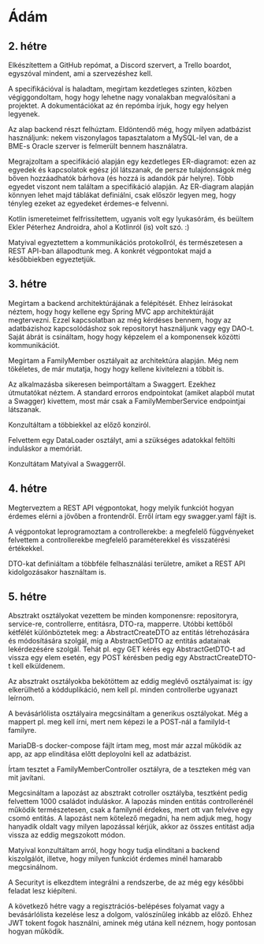 # Ádám
## 2. hétre
Elkészítettem a GitHub repómat, a Discord szervert, a Trello boardot, egyszóval mindent, ami a szervezéshez kell.

A specifikációval is haladtam, megírtam kezdetleges szinten, közben végiggondoltam, hogy hogy lehetne nagy vonalakban megvalósítani a projektet. A dokumentációkat az én repómba írjuk, hogy egy helyen legyenek.

Az alap backend részt felhúztam. Eldöntendő még, hogy milyen adatbázist használjunk: nekem viszonylagos tapasztalatom a MySQL-lel van, de a BME-s Oracle szerver is felmerült bennem használatra.

Megrajzoltam a specifikáció alapján egy kezdetleges ER-diagramot: ezen az egyedek és kapcsolatok egész jól látszanak, de persze tulajdonságok még bőven hozzáadhatók bárhova (és hozzá is adandók pár helyre). Több egyedet viszont nem találtam a specifikáció alapján. Az ER-diagram alapján könnyen lehet majd táblákat definiálni, csak először legyen meg, hogy tényleg ezeket az egyedeket érdemes-e felvenni.

Kotlin ismereteimet felfrissítettem, ugyanis volt egy lyukasórám, és beültem Ekler Péterhez Androidra, ahol a Kotlinról (is) volt szó. :)

Matyival egyeztettem a kommunikációs protokollról, és természetesen a REST API-ban állapodtunk meg. A konkrét végpontokat majd a későbbiekben egyeztetjük.

## 3. hétre
Megírtam a backend architektúrájának a felépítését. Ehhez leírásokat néztem, hogy hogy kellene egy Spring MVC app architektúráját megtervezni. Ezzel kapcsolatban az még kérdéses bennem, hogy az adatbázishoz kapcsolódáshoz sok repositoryt használjunk vagy egy DAO-t. Saját ábrát is csináltam, hogy hogy képzelem el a komponensek közötti kommunikációt.

Megírtam a FamilyMember osztályait az architektúra alapján. Még nem tökéletes, de már mutatja, hogy hogy kellene kivitelezni a többit is.

Az alkalmazásba sikeresen beimportáltam a Swaggert. Ezekhez útmutatókat néztem. A standard erroros endpointokat (amiket alapból mutat a Swagger) kivettem, most már csak a FamilyMemberService endpointjai látszanak.

Konzultáltam a többiekkel az előző konziról.

Felvettem egy DataLoader osztályt, ami a szükséges adatokkal feltölti induláskor a memóriát.

Konzultátam Matyival a Swaggerről.

## 4. hétre
Megterveztem a REST API végpontokat, hogy melyik funkciót hogyan érdemes elérni a jövőben a frontendről. Erről írtam egy swagger.yaml fájlt is.

A végpontokat leprogramoztam a controllerekbe: a megfelelő függvényeket felvettem a controllerekbe megfelelő paraméterekkel és visszatérési értékekkel.

DTO-kat definiáltam a többféle felhasználási területre, amiket a REST API kidolgozásakor használtam is.

## 5. hétre

Absztrakt osztályokat vezettem be minden komponensre: repositoryra, service-re, controllerre, entitásra, DTO-ra, mapperre. Utóbbi kettőből kétfélét különböztetek meg: a AbstractCreateDTO az entitás létrehozására és módosítására szolgál, míg a AbstractGetDTO az entitás adatainak lekérdezésére szolgál. Tehát pl. egy GET kérés egy AbstractGetDTO-t ad vissza egy elem esetén, egy POST kérésben pedig egy AbstractCreateDTO-t kell elküldenem.

Az absztrakt osztályokba bekötöttem az eddig meglévő osztályaimat is: így elkerülhető a kódduplikáció, nem kell pl. minden controllerbe ugyanazt leírnom.

A bevásárlólista osztályaira megcsináltam a generikus osztályokat. Még a mappert pl. meg kell írni, mert nem képezi le a POST-nál a familyId-t familyre.

MariaDB-s docker-compose fájlt írtam meg, most már azzal működik az app, az app elindítása előtt deployolni kell az adatbázist.

Írtam tesztet a FamilyMemberController osztályra, de a teszteken még van mit javítani.

Megcsináltam a lapozást az absztrakt cotroller osztályba, tesztként pedig felvettem 1000 családot induláskor. A lapozás minden entitás controllerénél működik természetesen, csak a familynél érdekes, mert ott van felvéve egy csomó entitás. A lapozást nem kötelező megadni, ha nem adjuk meg, hogy hanyadik oldalt vagy milyen lapozással kérjük, akkor az összes entitást adja vissza az eddig megszokott módon.

Matyival konzultáltam arról, hogy hogy tudja elindítani a backend kiszolgálót, illetve, hogy milyen funkciót érdemes minél hamarabb megcsinálnom.

A Securityt is elkezdtem integrálni a rendszerbe, de az még egy későbbi feladat lesz kiépíteni.

A következő hétre vagy a regisztrációs-belépéses folyamat vagy a bevásárlólista kezelése lesz a dolgom, valószínűleg inkább az előző. Ehhez JWT tokent fogok használni, aminek még utána kell néznem, hogy pontosan hogyan működik.


